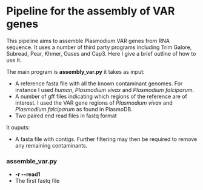 # Pipeline for the assembly of VAR genes

This pipeline aims to assemble Plasmodium VAR genes from RNA sequence. It uses a number of third party programs including Trim Galore, Subread, Pear, Khmer, Oases and Cap3.  Here I give a brief outline of how to use it.

The main program is **assembly_var.py** it takes as input:
* A reference fasta file with all the known contaminant genomes. For instance I used *human*, *Plasmodium vivax* and *Plasmodium falciparum*. 
* A number of gff files indicating which regions of the reference are of interest. I used the VAR gene regions of *Plasmodium vivax* and *Plasmodium falciparum* as found in PlasmoDB.
* Two paired end read files in fastq format

It ouputs:
* A fasta file with contigs. Further filtering may then be required to remove any remaining contaminants.


### assemble_var.py
- **-r --read1** 
-   The first fastq file
